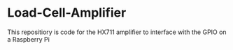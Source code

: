 # Load-Cell-Amplifier
This repositiory is code for the HX711 amplifier to interface with the GPIO on a Raspberry Pi
